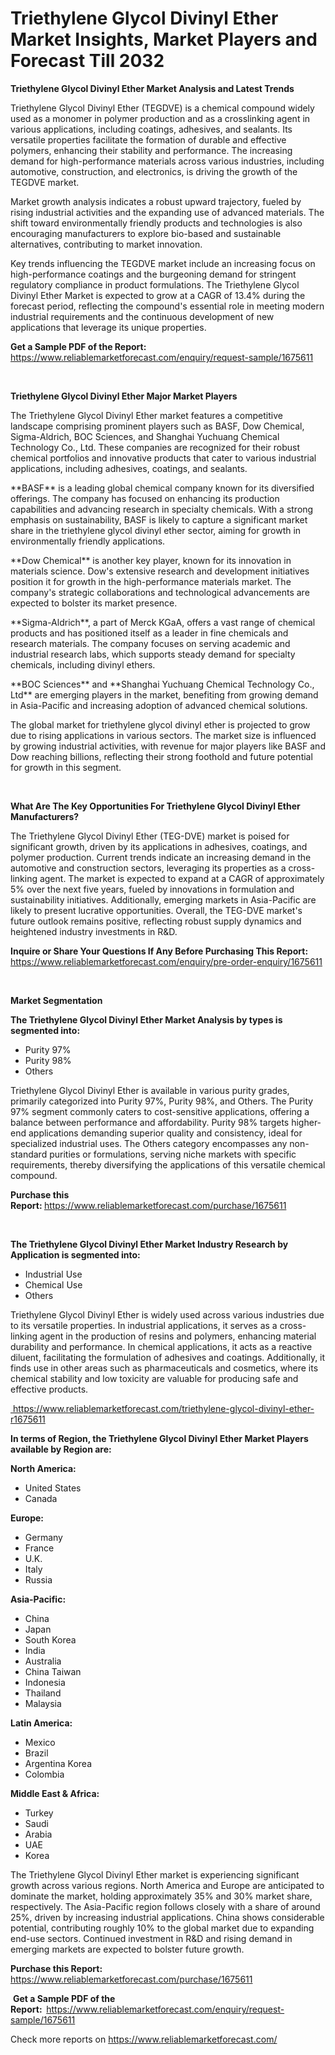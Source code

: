 <p><h1>Triethylene Glycol Divinyl Ether Market Insights, Market Players and Forecast Till 2032</h1></p><p><strong>Triethylene Glycol Divinyl Ether Market Analysis and Latest Trends</strong></p>
<p><p>Triethylene Glycol Divinyl Ether (TEGDVE) is a chemical compound widely used as a monomer in polymer production and as a crosslinking agent in various applications, including coatings, adhesives, and sealants. Its versatile properties facilitate the formation of durable and effective polymers, enhancing their stability and performance. The increasing demand for high-performance materials across various industries, including automotive, construction, and electronics, is driving the growth of the TEGDVE market.</p><p>Market growth analysis indicates a robust upward trajectory, fueled by rising industrial activities and the expanding use of advanced materials. The shift toward environmentally friendly products and technologies is also encouraging manufacturers to explore bio-based and sustainable alternatives, contributing to market innovation. </p><p>Key trends influencing the TEGDVE market include an increasing focus on high-performance coatings and the burgeoning demand for stringent regulatory compliance in product formulations. The Triethylene Glycol Divinyl Ether Market is expected to grow at a CAGR of 13.4% during the forecast period, reflecting the compound's essential role in meeting modern industrial requirements and the continuous development of new applications that leverage its unique properties.</p></p>
<p><strong>Get a Sample PDF of the Report:&nbsp;</strong> <a href="https://www.reliablemarketforecast.com/enquiry/request-sample/1675611?utm_campaign=3307&utm_medium=2&utm_source=Github&utm_content=ia&utm_term=02042025&utm_id=triethylene-glycol-divinyl-ether">https://www.reliablemarketforecast.com/enquiry/request-sample/1675611</a></p>
<p>&nbsp;</p>
<p><strong>Triethylene Glycol Divinyl Ether Major Market Players</strong></p>
<p><p>The Triethylene Glycol Divinyl Ether market features a competitive landscape comprising prominent players such as BASF, Dow Chemical, Sigma-Aldrich, BOC Sciences, and Shanghai Yuchuang Chemical Technology Co., Ltd. These companies are recognized for their robust chemical portfolios and innovative products that cater to various industrial applications, including adhesives, coatings, and sealants.</p><p>**BASF** is a leading global chemical company known for its diversified offerings. The company has focused on enhancing its production capabilities and advancing research in specialty chemicals. With a strong emphasis on sustainability, BASF is likely to capture a significant market share in the triethylene glycol divinyl ether sector, aiming for growth in environmentally friendly applications.</p><p>**Dow Chemical** is another key player, known for its innovation in materials science. Dow's extensive research and development initiatives position it for growth in the high-performance materials market. The company's strategic collaborations and technological advancements are expected to bolster its market presence.</p><p>**Sigma-Aldrich**, a part of Merck KGaA, offers a vast range of chemical products and has positioned itself as a leader in fine chemicals and research materials. The company focuses on serving academic and industrial research labs, which supports steady demand for specialty chemicals, including divinyl ethers.</p><p>**BOC Sciences** and **Shanghai Yuchuang Chemical Technology Co., Ltd** are emerging players in the market, benefiting from growing demand in Asia-Pacific and increasing adoption of advanced chemical solutions.</p><p>The global market for triethylene glycol divinyl ether is projected to grow due to rising applications in various sectors. The market size is influenced by growing industrial activities, with revenue for major players like BASF and Dow reaching billions, reflecting their strong foothold and future potential for growth in this segment.</p></p>
<p>&nbsp;</p>
<p><strong>What Are The Key Opportunities For Triethylene Glycol Divinyl Ether Manufacturers?</strong></p>
<p><p>The Triethylene Glycol Divinyl Ether (TEG-DVE) market is poised for significant growth, driven by its applications in adhesives, coatings, and polymer production. Current trends indicate an increasing demand in the automotive and construction sectors, leveraging its properties as a cross-linking agent. The market is expected to expand at a CAGR of approximately 5% over the next five years, fueled by innovations in formulation and sustainability initiatives. Additionally, emerging markets in Asia-Pacific are likely to present lucrative opportunities. Overall, the TEG-DVE market's future outlook remains positive, reflecting robust supply dynamics and heightened industry investments in R&D.</p></p>
<p><strong>Inquire or Share Your Questions If Any Before Purchasing This Report:</strong> <a href="https://www.reliablemarketforecast.com/enquiry/pre-order-enquiry/1675611?utm_campaign=3307&utm_medium=2&utm_source=Github&utm_content=ia&utm_term=02042025&utm_id=triethylene-glycol-divinyl-ether">https://www.reliablemarketforecast.com/enquiry/pre-order-enquiry/1675611</a></p>
<p>&nbsp;</p>
<p><strong>Market Segmentation</strong></p>
<p><strong>The Triethylene Glycol Divinyl Ether Market Analysis by types is segmented into:</strong></p>
<p><ul><li>Purity 97%</li><li>Purity 98%</li><li>Others</li></ul></p>
<p><p>Triethylene Glycol Divinyl Ether is available in various purity grades, primarily categorized into Purity 97%, Purity 98%, and Others. The Purity 97% segment commonly caters to cost-sensitive applications, offering a balance between performance and affordability. Purity 98% targets higher-end applications demanding superior quality and consistency, ideal for specialized industrial uses. The Others category encompasses any non-standard purities or formulations, serving niche markets with specific requirements, thereby diversifying the applications of this versatile chemical compound.</p></p>
<p><strong>Purchase this Report:&nbsp;</strong><a href="https://www.reliablemarketforecast.com/purchase/1675611?utm_campaign=3307&utm_medium=2&utm_source=Github&utm_content=ia&utm_term=02042025&utm_id=triethylene-glycol-divinyl-ether">https://www.reliablemarketforecast.com/purchase/1675611</a></p>
<p>&nbsp;</p>
<p><strong>The Triethylene Glycol Divinyl Ether Market Industry Research by Application is segmented into:</strong></p>
<p><ul><li>Industrial Use</li><li>Chemical Use</li><li>Others</li></ul></p>
<p><p>Triethylene Glycol Divinyl Ether is widely used across various industries due to its versatile properties. In industrial applications, it serves as a cross-linking agent in the production of resins and polymers, enhancing material durability and performance. In chemical applications, it acts as a reactive diluent, facilitating the formulation of adhesives and coatings. Additionally, it finds use in other areas such as pharmaceuticals and cosmetics, where its chemical stability and low toxicity are valuable for producing safe and effective products.</p></p>
<p><a href="https://www.reliablemarketforecast.com/triethylene-glycol-divinyl-ether-r1675611?utm_campaign=3307&utm_medium=2&utm_source=Github&utm_content=ia&utm_term=02042025&utm_id=triethylene-glycol-divinyl-ether">&nbsp;https://www.reliablemarketforecast.com/triethylene-glycol-divinyl-ether-r1675611</a></p>
<p><strong>In terms of Region, the Triethylene Glycol Divinyl Ether Market Players available by Region are:</strong></p>
<p>
    <p> <strong> North America: </strong>
        <ul>
            <li>United States</li>
            <li>Canada</li>
        </ul>
        </p> 
    <p> <strong> Europe: </strong>
        <ul>
            <li>Germany</li>
            <li>France</li>
            <li>U.K.</li>
            <li>Italy</li>
            <li>Russia</li>
        </ul>
        </p> 
    <p> <strong> Asia-Pacific: </strong>
        <ul>
            <li>China</li>
            <li>Japan</li>
            <li>South Korea</li>
            <li>India</li>
            <li>Australia</li>
            <li>China Taiwan</li>
            <li>Indonesia</li>
            <li>Thailand</li>
            <li>Malaysia</li>
        </ul>
        </p> 
    <p> <strong> Latin America: </strong>
        <ul>
            <li>Mexico</li>
            <li>Brazil</li>
            <li>Argentina Korea</li>
            <li>Colombia</li>
        </ul>
        </p> 
    <p> <strong> Middle East & Africa: </strong>
        <ul>
            <li>Turkey</li>
            <li>Saudi</li>
            <li>Arabia</li>
            <li>UAE</li>
            <li>Korea</li>
        </ul>
    </p>
    </p>
<p><p>The Triethylene Glycol Divinyl Ether market is experiencing significant growth across various regions. North America and Europe are anticipated to dominate the market, holding approximately 35% and 30% market share, respectively. The Asia-Pacific region follows closely with a share of around 25%, driven by increasing industrial applications. China shows considerable potential, contributing roughly 10% to the global market due to expanding end-use sectors. Continued investment in R&D and rising demand in emerging markets are expected to bolster future growth.</p></p>
<p><strong>Purchase this Report: </strong><a href="https://www.reliablemarketforecast.com/purchase/1675611?utm_campaign=3307&utm_medium=2&utm_source=Github&utm_content=ia&utm_term=02042025&utm_id=triethylene-glycol-divinyl-ether">https://www.reliablemarketforecast.com/purchase/1675611</a></p>
<p>&nbsp;<strong>Get a Sample PDF of the Report:&nbsp;&nbsp;</strong><a href="https://www.reliablemarketforecast.com/enquiry/request-sample/1675611?utm_campaign=3307&utm_medium=2&utm_source=Github&utm_content=ia&utm_term=02042025&utm_id=triethylene-glycol-divinyl-ether">https://www.reliablemarketforecast.com/enquiry/request-sample/1675611</a></p>
<p><strong></strong></p>
<p>Check more reports on <a href="https://www.reliablemarketforecast.com/?utm_campaign=3307&utm_medium=2&utm_source=Github&utm_content=ia&utm_term=02042025&utm_id=triethylene-glycol-divinyl-ether">https://www.reliablemarketforecast.com/</a></p>